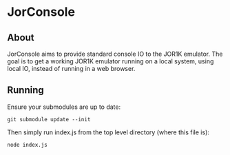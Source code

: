 JorConsole
==========

About
-----

JorConsole aims to provide standard console IO to the JOR1K emulator.
The goal is to get a working JOR1K emulator running on a local system,
using local IO, instead of running in a web browser.

Running
--------

Ensure your submodules are up to date:

	git submodule update --init

Then simply run index.js from the top level directory (where this file is):

	node index.js
